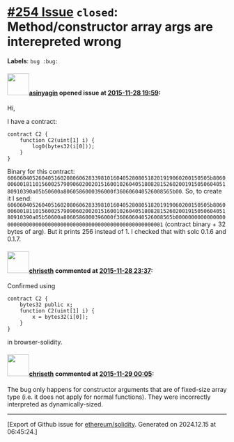 # [\#254 Issue](https://github.com/ethereum/solidity/issues/254) `closed`: Method/constructor array args are interepreted wrong
**Labels**: `bug :bug:`


#### <img src="https://avatars.githubusercontent.com/u/700837?v=4" width="50">[asinyagin](https://github.com/asinyagin) opened issue at [2015-11-28 19:59](https://github.com/ethereum/solidity/issues/254):

Hi,

I have a contract:

```
contract C2 {
    function C2(uint[1] i) {
        log0(bytes32(i[0]));
    }
}
```

Binary for this contract: `60606040526040516020806062833981016040528080518201919060200150505b8060006001811015600257909060200201516001026040518082815260200191505060405180910390a05b50600a8060586000396000f360606040526008565b00`. So, to create it I send: `60606040526040516020806062833981016040528080518201919060200150505b8060006001811015600257909060200201516001026040518082815260200191505060405180910390a05b50600a8060586000396000f360606040526008565b000000000000000000000000000000000000000000000000000000000000000001` (contract binary + 32 bytes of arg). But it prints 256 instead of 1. I checked that with solc 0.1.6 and 0.1.7.


#### <img src="https://avatars.githubusercontent.com/u/9073706?v=4" width="50">[chriseth](https://github.com/chriseth) commented at [2015-11-28 23:37](https://github.com/ethereum/solidity/issues/254#issuecomment-160345824):

Confirmed using

```
contract C2 {
    bytes32 public x;
    function C2(uint[1] i) {
        x = bytes32(i[0]);
    }
}
```

in browser-solidity.

#### <img src="https://avatars.githubusercontent.com/u/9073706?v=4" width="50">[chriseth](https://github.com/chriseth) commented at [2015-11-29 00:05](https://github.com/ethereum/solidity/issues/254#issuecomment-160348029):

The bug only happens for constructor arguments that are of fixed-size array type (i.e. it does not apply for normal functions). They were incorrectly interpreted as dynamically-sized.


-------------------------------------------------------------------------------



[Export of Github issue for [ethereum/solidity](https://github.com/ethereum/solidity). Generated on 2024.12.15 at 06:45:24.]
